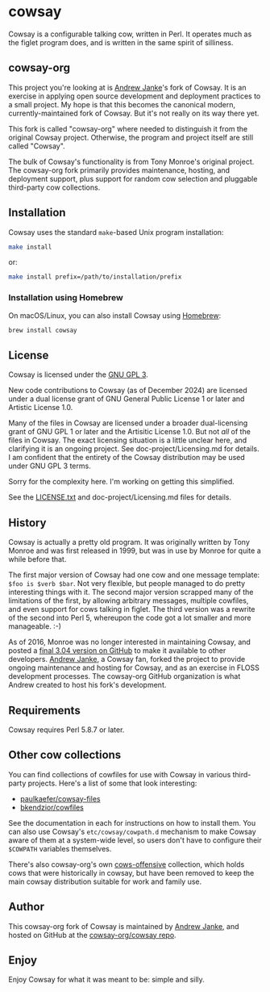 # cowsay

Cowsay is a configurable talking cow, written in Perl.  It operates much as the figlet program does, and is written in the same spirit of silliness.

## cowsay-org

This project you're looking at is [Andrew Janke](https://github.com/apjanke/)'s fork of Cowsay. It is an exercise in applying open source development and deployment practices to a small project. My hope is that this becomes the canonical modern, currently-maintained fork of Cowsay. But it's not really on its way there yet.

This fork is called "cowsay-org" where needed to distinguish it from the original Cowsay project. Otherwise, the program and project itself are still called "Cowsay".

The bulk of Cowsay's functionality is from Tony Monroe's original project. The cowsay-org fork primarily provides maintenance, hosting, and deployment support, plus support for random cow selection and pluggable third-party cow collections.

## Installation

Cowsay uses the standard `make`-based Unix program installation:

```bash
make install
```

or:

```bash
make install prefix=/path/to/installation/prefix
```

### Installation using Homebrew

On macOS/Linux, you can also install Cowsay using [Homebrew](https://brew.sh/):

```bash
brew install cowsay
```

## License

Cowsay is licensed under the [GNU GPL 3](https://www.gnu.org/licenses/gpl-3.0.en.html).

New code contributions to Cowsay (as of December 2024) are licensed under a dual license grant of GNU General Public License 1 or later and Artistic License 1.0.

Many of the files in Cowsay are licensed under a broader dual-licensing grant of GNU GPL 1 or later and the Artisitic License 1.0. But not _all_ of the files in Cowsay. The exact licensing situation is a little unclear here, and clarifying it is an ongoing project. See doc-project/Licensing.md for details. I am confident that the entirety of the Cowsay distribution may be used under GNU GPL 3 terms.

Sorry for the complexity here. I'm working on getting this simplified.

See the [LICENSE.txt](LICENSE.txt) and doc-project/Licensing.md files for details.

## History

Cowsay is actually a pretty old program. It was originally written by Tony Monroe and was first released in 1999, but was in use by Monroe for quite a while before that.

The first major version of Cowsay had one cow and one message template: `$foo is $verb $bar`.  Not very flexible, but people managed to do pretty interesting things with it.  The second major version scrapped many of the limitations of the first, by allowing arbitrary messages, multiple cowfiles, and even support for cows talking in figlet.  The third version was a rewrite of the second into Perl 5, whereupon the code got a lot smaller and more manageable. :-)

As of 2016, Monroe was no longer interested in maintaining Cowsay, and posted a [final 3.04 version on GitHub](https://github.com/tnalpgge/rank-amateur-cowsay) to make it available to other developers. [Andrew Janke](https://apjanke.net), a Cowsay fan, forked the project to provide ongoing maintenance and hosting for Cowsay, and as an exercise in FLOSS development processes. The cowsay-org GitHub organization is what Andrew created to host his fork's development.

## Requirements

Cowsay requires Perl 5.8.7 or later.

## Other cow collections

You can find collections of cowfiles for use with Cowsay in various third-party projects. Here's a list of some that look interesting:

* [paulkaefer/cowsay-files](https://github.com/paulkaefer/cowsay-files/)
* [bkendzior/cowfiles](https://github.com/bkendzior/cowfiles)

See the documentation in each for instructions on how to install them. You can also use Cowsay's `etc/cowsay/cowpath.d` mechanism to make Cowsay aware of them at a system-wide level, so users don't have to configure their `$COWPATH` variables themselves.

There's also cowsay-org's own [cows-offensive](https://github.com/cowsay-org/cows-offensive) collection, which holds cows that were historically in cowsay, but have been removed to keep the main cowsay distribution suitable for work and family use.

## Author

This cowsay-org fork of Cowsay is maintained by [Andrew Janke](https://github.com/apjanke), and hosted on GitHub at the [cowsay-org/cowsay repo](https://github.com/cowsay-org/cowsay).

## Enjoy

Enjoy Cowsay for what it was meant to be: simple and silly.
